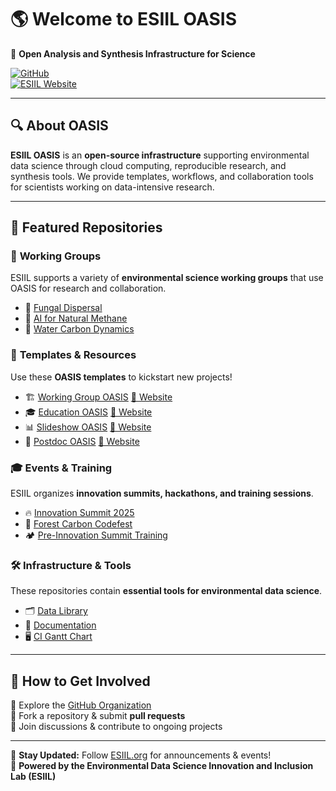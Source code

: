 # 🌎 Welcome to ESIIL OASIS  
🚀 **Open Analysis and Synthesis Infrastructure for Science**  

[![GitHub](https://img.shields.io/badge/GitHub-ESIIL--OASIS-blue?logo=github)](https://github.com/CU-ESIIL/home)  
[![ESIIL Website](https://img.shields.io/badge/ESIIL-Website-orange)](https://esiil.org)  

---

## 🔍 About OASIS  
**ESIIL OASIS** is an **open-source infrastructure** supporting environmental data science through cloud computing, reproducible research, and synthesis tools. We provide templates, workflows, and collaboration tools for scientists working on data-intensive research.  

---

## 📂 Featured Repositories  

### 🔬 **Working Groups**  
ESIIL supports a variety of **environmental science working groups** that use OASIS for research and collaboration.  

- 🌱 [Fungal Dispersal](https://cu-esiil.github.io/fungal_dispersal/)  
- 💨 [AI for Natural Methane](https://cu-esiil.github.io/AI-for-Natural-Methane/)  
- 🌊 [Water Carbon Dynamics](https://github.com/CU-ESIIL/water_carbon_dynamics)  

### 📄 **Templates & Resources**  
Use these **OASIS templates** to kickstart new projects!  

- 🏗 [Working Group OASIS](https://github.com/CU-ESIIL/Working_group_OASIS) [🔗 Website](https://cu-esiil.github.io/Working_group_OASIS/)  
- 🎓 [Education OASIS](https://github.com/CU-ESIIL/Education_OASIS) [🔗 Website](https://cu-esiil.github.io/Education_OASIS/)  
- 📊 [Slideshow OASIS](https://github.com/CU-ESIIL/Slideshow_OASIS) [🔗 Website](https://cu-esiil.github.io/Slideshow_OASIS/)  
- 📝 [Postdoc OASIS](https://github.com/CU-ESIIL/Postdoc_OASIS) [🔗 Website](https://cu-esiil.github.io/Postdoc_OASIS/)  

### 🎓 **Events & Training**  
ESIIL organizes **innovation summits, hackathons, and training sessions**.  

- 🔥 [Innovation Summit 2025](https://cu-esiil.github.io/Innovation-Summit-2025/)  
- 🌳 [Forest Carbon Codefest](https://cu-esiil.github.io/forest-carbon-codefest/)  
- 🏕 [Pre-Innovation Summit Training](https://cu-esiil.github.io/pre-innovation-summit-training/)  

### 🛠️ **Infrastructure & Tools**  
These repositories contain **essential tools for environmental data science**.  

- 🗂 [Data Library](https://github.com/CU-ESIIL/data-library)  
- 📖 [Documentation](https://github.com/CU-ESIIL/documentation)  
- 🖥 [CI Gantt Chart](https://github.com/CU-ESIIL/CI-gantt-chart)  

---

## 📢 How to Get Involved  
🔹 Explore the [GitHub Organization](https://github.com/CU-ESIIL)  
🔹 Fork a repository & submit **pull requests**  
🔹 Join discussions & contribute to ongoing projects  

---

📌 **Stay Updated:** Follow [ESIIL.org](https://esiil.org) for announcements & events!  
🚀 **Powered by the Environmental Data Science Innovation and Inclusion Lab (ESIIL)**  
